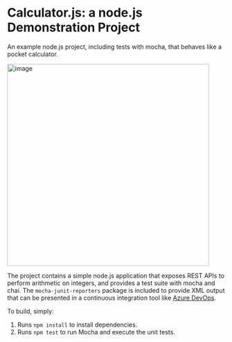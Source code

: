 Calculator.js: a node.js Demonstration Project
==============================================
An example node.js project, including tests with mocha, that behaves like
a pocket calculator.

<img width="466" alt="image" src="https://github.com/ayeshaaSiddiqui/calculator/assets/145276908/85e8367c-7501-4214-9e88-5d926695b7e2">

The project contains a simple node.js application that exposes REST APIs
to perform arithmetic on integers, and provides a test suite with mocha
and chai.  The `mocha-junit-reporters` package is included to provide XML
output that can be presented in a continuous integration tool like
[Azure DevOps](https://azure.com/devops).

To build, simply:

1. Runs `npm install` to install dependencies.
2. Runs `npm test` to run Mocha and execute the unit tests.

